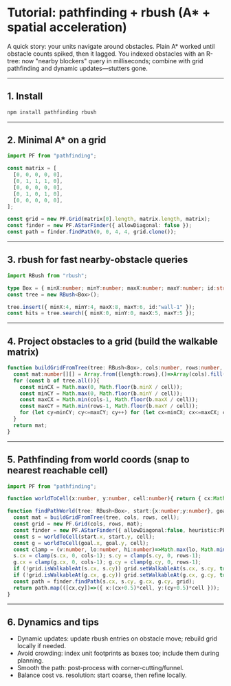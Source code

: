 # Tutorial: pathfinding + rbush (A* + spatial acceleration)

A quick story: your units navigate around obstacles. Plain A* worked until obstacle counts spiked, then it lagged. You indexed obstacles with an R-tree: now "nearby blockers" query in milliseconds; combine with grid pathfinding and dynamic updates—stutters gone.

---

## 1. Install

```bash
npm install pathfinding rbush
```

---

## 2. Minimal A* on a grid

```ts
import PF from "pathfinding";

const matrix = [
  [0, 0, 0, 0, 0],
  [0, 1, 1, 1, 0],
  [0, 0, 0, 0, 0],
  [0, 1, 0, 1, 0],
  [0, 0, 0, 0, 0],
];

const grid = new PF.Grid(matrix[0].length, matrix.length, matrix);
const finder = new PF.AStarFinder({ allowDiagonal: false });
const path = finder.findPath(0, 0, 4, 4, grid.clone());
```

---

## 3. rbush for fast nearby-obstacle queries

```ts
import RBush from "rbush";

type Box = { minX:number; minY:number; maxX:number; maxY:number; id:string };
const tree = new RBush<Box>();

tree.insert({ minX:4, minY:4, maxX:8, maxY:6, id:"wall-1" });
const hits = tree.search({ minX:0, minY:0, maxX:5, maxY:5 });
```

---

## 4. Project obstacles to a grid (build the walkable matrix)

```ts
function buildGridFromTree(tree: RBush<Box>, cols:number, rows:number, cell:number){
  const mat:number[][] = Array.from({length:rows},()=>Array(cols).fill(0));
  for (const b of tree.all()){
    const minCX = Math.max(0, Math.floor(b.minX / cell));
    const minCY = Math.max(0, Math.floor(b.minY / cell));
    const maxCX = Math.min(cols-1, Math.floor(b.maxX / cell));
    const maxCY = Math.min(rows-1, Math.floor(b.maxY / cell));
    for (let cy=minCY; cy<=maxCY; cy++) for (let cx=minCX; cx<=maxCX; cx++) mat[cy][cx] = 1;
  }
  return mat;
}
```

---

## 5. Pathfinding from world coords (snap to nearest reachable cell)

```ts
import PF from "pathfinding";

function worldToCell(x:number, y:number, cell:number){ return { cx:Math.floor(x/cell), cy:Math.floor(y/cell) }; }

function findPathWorld(tree: RBush<Box>, start:{x:number;y:number}, goal:{x:number;y:number}, cols:number, rows:number, cell:number){
  const mat = buildGridFromTree(tree, cols, rows, cell);
  const grid = new PF.Grid(cols, rows, mat);
  const finder = new PF.AStarFinder({ allowDiagonal:false, heuristic:PF.Heuristic.manhattan });
  const s = worldToCell(start.x, start.y, cell);
  const g = worldToCell(goal.x, goal.y, cell);
  const clamp = (v:number, lo:number, hi:number)=>Math.max(lo, Math.min(hi, v));
  s.cx = clamp(s.cx, 0, cols-1); s.cy = clamp(s.cy, 0, rows-1);
  g.cx = clamp(g.cx, 0, cols-1); g.cy = clamp(g.cy, 0, rows-1);
  if (!grid.isWalkableAt(s.cx, s.cy)) grid.setWalkableAt(s.cx, s.cy, true);
  if (!grid.isWalkableAt(g.cx, g.cy)) grid.setWalkableAt(g.cx, g.cy, true);
  const path = finder.findPath(s.cx, s.cy, g.cx, g.cy, grid);
  return path.map(([cx,cy])=>({ x:(cx+0.5)*cell, y:(cy+0.5)*cell }));
}
```

---

## 6. Dynamics and tips

- Dynamic updates: update rbush entries on obstacle move; rebuild grid locally if needed.
- Avoid crowding: index unit footprints as boxes too; include them during planning.
- Smooth the path: post-process with corner-cutting/funnel.
- Balance cost vs. resolution: start coarse, then refine locally.
